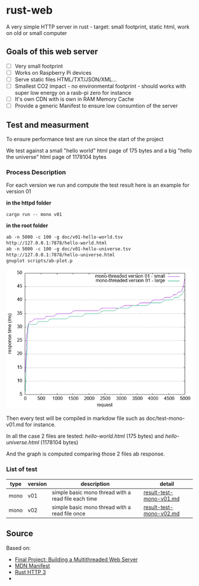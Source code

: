 # rust-web

A very simple HTTP server in rust - target: small footprint, static html, work on old or small computer 

## Goals of this web server

* [ ] Very small footprint
* [ ] Works on Raspberry Pi devices
* [ ] Serve static files HTML/TXT/JSON/XML...
* [ ] Smallest CO2 impact - no environmental footprint - should works with super low energy on a rasb-pi zero for instance
* [ ] It's own CDN with is own in RAM Memory Cache
* [ ] Provide a generic Manifest to ensure low consumtion of the server

## Test and measurment

To ensure performance test are run since the start of the project

We test against a small "hello world" html page of 175 bytes and a big "hello the universe" html page of 1178104 bytes

### Process Description

For each version we run and compute the test result here is an example for version 01

**in the httpd folder**
```shell
cargo run -- mono v01
```

**in the root folder**

```shell
ab -n 5000 -c 100 -g doc/v01-hello-world.tsv http://127.0.0.1:7878/hello-world.html
ab -n 5000 -c 100 -g doc/v01-hello-universe.tsv http://127.0.0.1:7878/hello-universe.html
gnuplot scripts/ab-plot.p
```

![Mono Threaded version 01](doc/v01-hello.png)

Then every test will be compiled in markdow file such as doc/test-mono-v01.md for instance.

In all the case 2 files are tested: *hello-world.html* (175 bytes) and *hello-universe.html* (1178104 bytes)

And the graph is computed comparing those 2 files ab response.

### List of test

|type|version|description|detail|
|----|-------|-----------|------|
|mono|v01| simple basic mono thread with a read file each time|[result-test-mono-v01.md](doc/result-test-mono-v01.md)|
|mono|v02| simple basic mono thread with a read file once|[result-test-mono-v02.md](doc/result-test-mono-v02.md)|
## Source
Based on:
* [Final Project: Building a Multithreaded Web Server](https://doc.rust-lang.org/book/ch20-00-final-project-a-web-server.html) 
* [MDN Manifest](https://developer.mozilla.org/en-US/docs/Web/Manifest)
* [Rust HTTP 3](https://docs.rs/quiche/latest/quiche/h3/index.html)
* 
